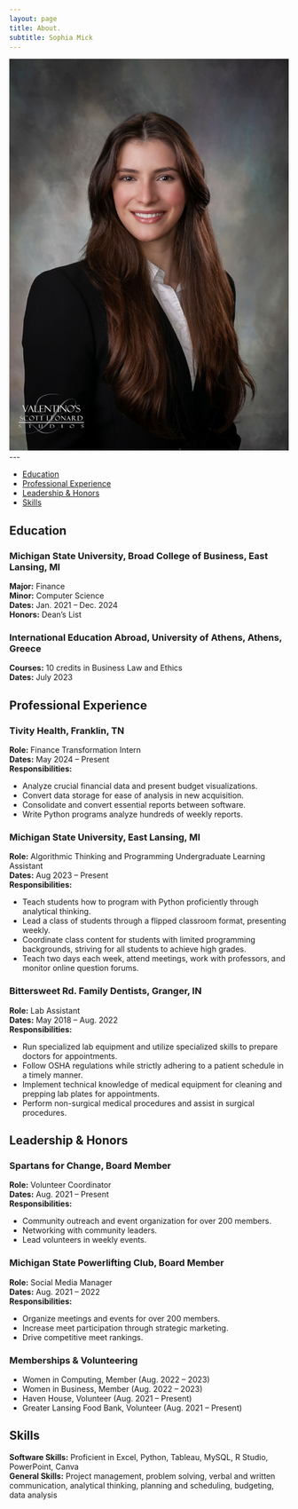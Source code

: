 ```yaml
---
layout: page
title: About.
subtitle: Sophia Mick
---
```

<div class="profile-container">
  <img src="/assets/img/profile.png" alt="Profile Picture" class="profile-pic">
</div>
---

<nav>
  <ul>
    <li><a href="#education">Education</a></li>
    <li><a href="#experience">Professional Experience</a></li>
    <li><a href="#leadership">Leadership & Honors</a></li>
    <li><a href="#skills">Skills</a></li>
  </ul>
</nav>

<section id="education">
  <h2>Education</h2>

  <h3>Michigan State University, Broad College of Business, East Lansing, MI</h3>
  <p><strong>Major:</strong> Finance<br>
  <strong>Minor:</strong> Computer Science<br>
  <strong>Dates:</strong> Jan. 2021 – Dec. 2024<br>
  <strong>Honors:</strong> Dean’s List</p>

  <h3>International Education Abroad, University of Athens, Athens, Greece</h3>
  <p><strong>Courses:</strong> 10 credits in Business Law and Ethics<br>
  <strong>Dates:</strong> July 2023<br>
</section>

<section id="experience">
  <h2>Professional Experience</h2>

  <h3>Tivity Health, Franklin, TN</h3>
  <p><strong>Role:</strong> Finance Transformation Intern<br>
  <strong>Dates:</strong> May 2024 – Present<br>
  <strong>Responsibilities:</strong></p>
  <div class="responsibilities">
    <ul>
      <li>Analyze crucial financial data and present budget visualizations.</li>
      <li>Convert data storage for ease of analysis in new acquisition.</li>
      <li>Consolidate and convert essential reports between software.</li>
      <li>Write Python programs analyze hundreds of weekly reports.</li>
    </ul>
  </div>

  <h3>Michigan State University, East Lansing, MI</h3>
  <p><strong>Role:</strong> Algorithmic Thinking and Programming Undergraduate Learning Assistant<br>
  <strong>Dates:</strong> Aug 2023 – Present<br>
  <strong>Responsibilities:</strong></p>
  <div class="responsibilities">
    <ul>
      <li>Teach students how to program with Python proficiently through analytical thinking.</li>
      <li>Lead a class of students through a flipped classroom format, presenting weekly.</li>
      <li>Coordinate class content for students with limited programming backgrounds, striving for all students to achieve high grades.</li>
      <li>Teach two days each week, attend meetings, work with professors, and monitor online question forums.</li>
    </ul>
  </div>

  <h3>Bittersweet Rd. Family Dentists, Granger, IN</h3>
  <p><strong>Role:</strong> Lab Assistant<br>
  <strong>Dates:</strong> May 2018 – Aug. 2022<br>
  <strong>Responsibilities:</strong></p>
  <div class="responsibilities">
    <ul>
      <li>Run specialized lab equipment and utilize specialized skills to prepare doctors for appointments.</li>
      <li>Follow OSHA regulations while strictly adhering to a patient schedule in a timely manner.</li>
      <li>Implement technical knowledge of medical equipment for cleaning and prepping lab plates for appointments.</li>
      <li>Perform non-surgical medical procedures and assist in surgical procedures.</li>
    </ul>
  </div>
</section>

<section id="leadership">
  <h2>Leadership & Honors</h2>

  <h3>Spartans for Change, Board Member</h3>
  <p><strong>Role:</strong> Volunteer Coordinator<br>
  <strong>Dates:</strong> Aug. 2021 – Present<br>
  <strong>Responsibilities:</strong></p>
  <div class="responsibilities">
    <ul>
      <li>Community outreach and event organization for over 200 members.</li>
      <li>Networking with community leaders.</li>
      <li>Lead volunteers in weekly events.</li>
    </ul>
  </div>

  <h3>Michigan State Powerlifting Club, Board Member</h3>
  <p><strong>Role:</strong> Social Media Manager<br>
  <strong>Dates:</strong> Aug. 2021 – 2022<br>
  <strong>Responsibilities:</strong></p>
  <div class="responsibilities">
    <ul>
      <li>Organize meetings and events for over 200 members.</li>
      <li>Increase meet participation through strategic marketing.</li>
      <li>Drive competitive meet rankings.</li>
    </ul>
  </div>

  <h3>Memberships & Volunteering</h3>
  <ul>
    <li>Women in Computing, Member (Aug. 2022 – 2023)</li>
    <li>Women in Business, Member (Aug. 2022 – 2023)</li>
    <li>Haven House, Volunteer (Aug. 2021 – Present)</li>
    <li>Greater Lansing Food Bank, Volunteer (Aug. 2021 – Present)</li>
  </ul>
</section>

<section id="skills">
  <h2>Skills</h2>

  <p><strong>Software Skills:</strong> Proficient in Excel, Python, Tableau, MySQL, R Studio, PowerPoint, Canva<br>
  <strong>General Skills:</strong> Project management, problem solving, verbal and written communication, analytical thinking, planning and scheduling, budgeting, data analysis</p>
</section>
